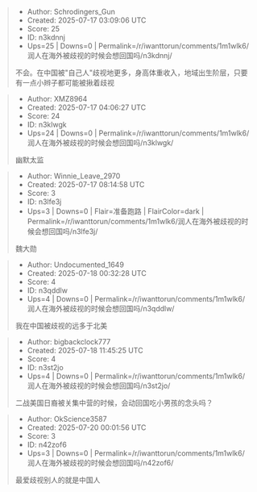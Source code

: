 > - Author: Schrodingers_Gun
> - Created: 2025-07-17 03:09:06 UTC
> - Score: 25
> - ID: n3kdnnj
> - Ups=25 | Downs=0 | Permalink=/r/iwanttorun/comments/1m1wlk6/润人在海外被歧视的时候会想回国吗/n3kdnnj/
>
> 不会。在中国被"自己人"歧视地更多，身高体重收入，地域出生阶层，只要有一点小辫子都可能被揪着歧视

> - Author: XMZ8964
> - Created: 2025-07-17 04:06:27 UTC
> - Score: 24
> - ID: n3klwgk
> - Ups=24 | Downs=0 | Permalink=/r/iwanttorun/comments/1m1wlk6/润人在海外被歧视的时候会想回国吗/n3klwgk/
>
> 幽默太监

> - Author: Winnie_Leave_2970
> - Created: 2025-07-17 08:14:58 UTC
> - Score: 3
> - ID: n3lfe3j
> - Ups=3 | Downs=0 | Flair=准备跑路 | FlairColor=dark | Permalink=/r/iwanttorun/comments/1m1wlk6/润人在海外被歧视的时候会想回国吗/n3lfe3j/
>
> 魏大勋

> - Author: Undocumented_1649
> - Created: 2025-07-18 00:32:28 UTC
> - Score: 4
> - ID: n3qddlw
> - Ups=4 | Downs=0 | Permalink=/r/iwanttorun/comments/1m1wlk6/润人在海外被歧视的时候会想回国吗/n3qddlw/
>
> 我在中国被歧视的远多于北美

> - Author: bigbackclock777
> - Created: 2025-07-18 11:45:25 UTC
> - Score: 4
> - ID: n3st2jo
> - Ups=4 | Downs=0 | Permalink=/r/iwanttorun/comments/1m1wlk6/润人在海外被歧视的时候会想回国吗/n3st2jo/
>
> 二战美国日裔被关集中营的时候，会动回国吃小男孩的念头吗？

> - Author: OkScience3587
> - Created: 2025-07-20 00:01:56 UTC
> - Score: 3
> - ID: n42zof6
> - Ups=3 | Downs=0 | Permalink=/r/iwanttorun/comments/1m1wlk6/润人在海外被歧视的时候会想回国吗/n42zof6/
>
> 最爱歧视别人的就是中国人
